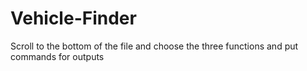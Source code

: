 # Vehicle-Finder

Scroll to the bottom of the file and choose the three functions and put commands for outputs
